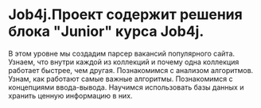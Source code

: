 # Job4j.Проект содержит решения блока "Junior" курса Job4j.
В этом уровне мы создадим парсер вакансий популярного сайта. 
Узнаем, что внутри каждой из коллекций и почему одна коллекция работает быстрее, чем другая. 
Познакомимся с анализом алгоритмов. 
Узнам, как работают самые важные алгоритмы.
Познакомимся с концепциями ввода-вывода. 
Научимся использовать базы данных и хранить ценную информацию в них. 
